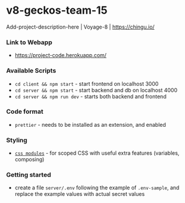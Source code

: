 # v8-geckos-team-15

Add-project-description-here | Voyage-8 | https://chingu.io/

### Link to Webapp

- https://project-code.herokuapp.com/

### Available Scripts

- `cd client && npm start` - start frontend on localhost 3000
- `cd server && npm start` - start backend and db on localhost 4000
- `cd server && npm run dev` - starts both backend and frontend

### Code format

- `prettier` - needs to be installed as an extension, and enabled

### Styling

- [`css modules`](https://github.com/css-modules/css-modules) - for scoped CSS with useful extra features (variables, composing)

### Getting started

- create a file `server/.env` following the example of `.env-sample`, and replace the example values with actual secret values
